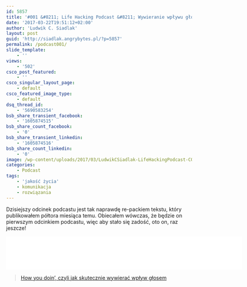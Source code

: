 ```yaml
---
id: 5857
title: '#001 &#8211; Life Hacking Podcast &#8211; Wywieranie wpływu głosem'
date: '2017-03-22T19:51:12+02:00'
author: 'Ludwik C. Siadlak'
layout: post
guid: 'http://siadlak.angrybytes.pl/?p=5857'
permalink: /podcast001/
slide_template:
    - ''
views:
    - '502'
csco_post_featured:
    - ''
csco_singular_layout_page:
    - default
csco_featured_image_type:
    - default
dsq_thread_id:
    - '5690583254'
bsb_share_transient_facebook:
    - '1605874515'
bsb_share_count_facebook:
    - '0'
bsb_share_transient_linkedin:
    - '1605874516'
bsb_share_count_linkedin:
    - '0'
image: /wp-content/uploads/2017/03/LudwikCSiadlak-LifeHackingPodcast-COVER-1.png
categories:
    - Podcast
tags:
    - 'jakość życia'
    - komunikacja
    - rozwiązania
---
```


Dzisiejszy odcinek podcastu jest tak naprawdę re-packiem tekstu, który publikowałem półtora miesiąca temu. Obiecałem wówczas, że będzie on pierwszym odcinkiem podcastu, więc aby stało się zadość, oto on, raz jeszcze!

<iframe allowfullscreen="allowfullscreen" height="90" loading="lazy" scrolling="no" src="//html5-player.libsyn.com/embed/episode/id/5194449/height/90/width/640/theme/custom/autonext/no/thumbnail/yes/autoplay/no/preload/no/no_addthis/no/direction/backward/render-playlist/no/custom-color/335da9/" style="border: none;" width="640"></iframe>

> [How you doin’, czyli jak skutecznie wywierać wpływ głosem](https://personaldevelopment.pl/podcast-glos/)

<iframe class="wp-embedded-content" data-secret="7gtdqUCjio" frameborder="0" height="282" marginheight="0" marginwidth="0" sandbox="allow-scripts" scrolling="no" security="restricted" src="https://personaldevelopment.pl/podcast-glos/embed/#?secret=QNbHYp8Gyp#?secret=7gtdqUCjio" style="position: absolute; clip: rect(1px, 1px, 1px, 1px);" title="“How you doin’, czyli jak skutecznie wywierać wpływ głosem” — Ludwik C. Siadlak" width="500"></iframe>